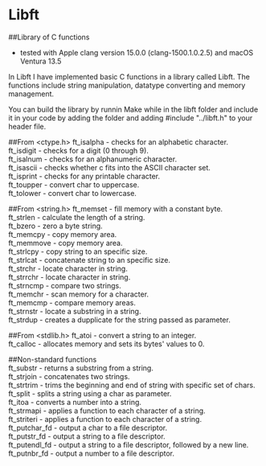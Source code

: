 # Libft
##Library of C functions
- tested with Apple clang version 15.0.0 (clang-1500.1.0.2.5) and macOS Ventura 13.5

In Libft I have implemented basic C functions in a library called Libft. The functions include string manipulation, datatype converting and memory management.

You can build the library by runnin Make while in the libft folder and include it in your code by adding the folder and adding #include "../libft.h" to your header file.

##From <ctype.h>
ft_isalpha - checks for an alphabetic character. <br>
ft_isdigit - checks for a digit (0 through 9).<br>
ft_isalnum - checks for an alphanumeric character.<br>
ft_isascii - checks whether c fits into the ASCII character set.<br>
ft_isprint - checks for any printable character.<br>
ft_toupper - convert char to uppercase.<br>
ft_tolower - convert char to lowercase.<br>

##From <string.h>
ft_memset - fill memory with a constant byte.<br>
ft_strlen - calculate the length of a string.<br>
ft_bzero - zero a byte string.<br>
ft_memcpy - copy memory area.<br>
ft_memmove - copy memory area.<br>
ft_strlcpy - copy string to an specific size.<br>
ft_strlcat - concatenate string to an specific size.<br>
ft_strchr - locate character in string.<br>
ft_strrchr - locate character in string.<br>
ft_strncmp - compare two strings.<br>
ft_memchr - scan memory for a character.<br>
ft_memcmp - compare memory areas.<br>
ft_strnstr - locate a substring in a string.<br>
ft_strdup - creates a dupplicate for the string passed as parameter.<br>

##From <stdlib.h>
ft_atoi - convert a string to an integer.<br>
ft_calloc - allocates memory and sets its bytes' values to 0.<br>

##Non-standard functions<br>
ft_substr - returns a substring from a string.<br>
ft_strjoin - concatenates two strings.<br>
ft_strtrim - trims the beginning and end of string with specific set of chars.<br>
ft_split - splits a string using a char as parameter.<br>
ft_itoa - converts a number into a string.<br>
ft_strmapi - applies a function to each character of a string.<br>
ft_striteri - applies a function to each character of a string.<br>
ft_putchar_fd - output a char to a file descriptor.<br>
ft_putstr_fd - output a string to a file descriptor.<br>
ft_putendl_fd - output a string to a file descriptor, followed by a new line.<br>
ft_putnbr_fd - output a number to a file descriptor.<br>
